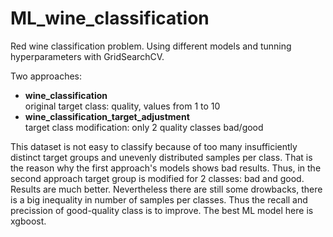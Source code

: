 # ML_wine_classification
Red wine classification problem. Using different models and tunning hyperparameters with GridSearchCV.

Two approaches:
 - **wine_classification**  
 original target class: quality, values from 1 to 10
 - **wine_classification_target_adjustment**  
 target class modification: only 2 quality classes bad/good
 
This dataset is not easy to classify because of too many insufficiently distinct target groups and unevenly distributed samples per class.
That is the reason why the first approach's models shows bad results.
Thus, in the second approach target group is modified for 2 classes: bad and good. Results are much better. Nevertheless there are still some drowbacks, there is a big inequality in number of samples per classes. Thus the recall and precission of good-quality class is to improve.
The best ML model here is xgboost.
